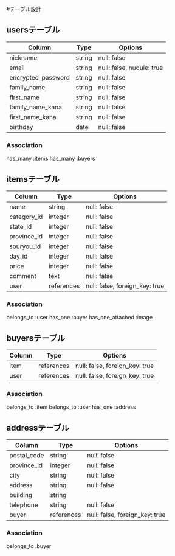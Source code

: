#テーブル設計
## usersテーブル　

| Column             | Type    | Options                    |
| ------------------ | ------- | -------------------------- |
| nickname           | string  | null: false                |
| email              | string  | null: false, nuquie: true  |
| encrypted_password | string  | null: false                |
| family_name        | string  | null: false                |
| first_name         | string  | null: false                |
| family_name_kana   | string  | null: false                |
| first_name_kana    | string  | null: false                |
| birthday           | date    | null: false                |

### Association
has_many :items
has_many :buyers

## itemsテーブル

| Column      | Type       | Options                        |
| ----------- | ---------- | ------------------------------ |
| name        | string     | null: false                    |
| category_id | integer    | null: false                    |
| state_id    | integer    | null: false                    |
| province_id | integer    | null: false                    |
| souryou_id  | integer    | null: false                    |
| day_id      | integer    | null: false                    |
| price       | integer    | null: false                    |
| comment     | text       | null: false                    |
| user        | references | null: false, foreign_key: true |

### Association
belongs_to :user
has_one :buyer
has_one_attached :image

## buyersテーブル

| Column     | Type       | Options                        |
| ---------- | ---------- | ------------------------------ |
| item       | references | null: false, foreign_key: true |
| user       | references | null: false, foreign_key: true |

### Association
belongs_to :item
belongs_to :user
has_one :address

## addressテーブル

| Column      | Type       | Options                        |
| ----------- | ---------- | ------------------------------ |
| postal_code | string     | null: false                    |
| province_id | integer    | null: false                    |
| city        | string     | null: false                    |
| address     | string     | null: false                    |
| building    | string     |                                |
| telephone   | string     | null: false                    |
| buyer       | references | null: false, foreign_key: true |

### Association
belongs_to :buyer